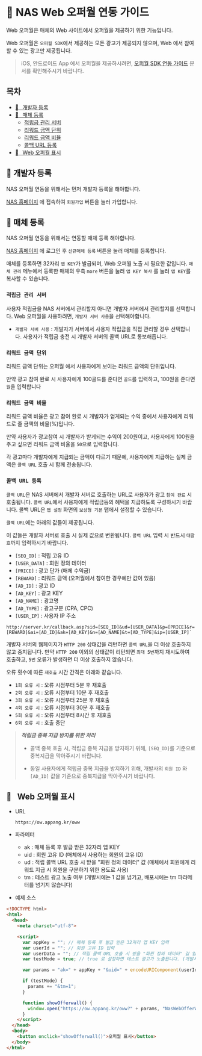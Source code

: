 # 📖 NAS Web 오퍼월 연동 가이드

Web 오퍼월은 매체의 Web 사이트에서 오퍼월을 제공하기 위한 기능입니다.

Web 오퍼월은 `오퍼월 SDK`에서 제공하는 모든 광고가 제공되지 않으며, Web 에서 참여 할 수 있는 광고만 제공됩니다.

> iOS, 안드로이드 App 에서 오퍼월을 제공하시려면, [오퍼월 SDK 연동 가이드](https://github.com/mafin-global/nas-offerwall) 문서를 확인해주시기 바랍니다.

## 목차
- [👤️⠀개발자 등록](#%EF%B8%8F-개발자-등록)
- [🎲⠀매체 등록](#-매체-등록)
  - [적립금 관리 서버](#적립금-관리-서버)
  - [리워드 금액 단위](#리워드-금액-단위)
  - [리워드 금액 비율](#리워드-금액-비율)
  - [콜백 URL 등록](#콜백-url-등록)
- [🚀⠀Web 오퍼월 표시](#web-오퍼월-표시)

## 👤️ 개발자 등록
NAS 오퍼월 연동을 위해서는 먼저 개발자 등록을 해야합니다.

[NAS 홈페이지](http://www.appang.kr/nas) 에 접속하여 `회원가입` 버튼을 눌러 가입합니다.

## 🎲 매체 등록
NAS 오퍼월 연동을 위해서는 연동할 매체 등록 해야합니다.

[NAS 홈페이지](http://www.appang.kr/nas) 에 로그인 후 `신규매체 등록` 버튼을 눌러 매체를 등록합니다.

매체를 등록하면 32자리 `앱 KEY`가 발급되며, Web 오퍼월 노출 시 필요한 값입니다.
`매체 관리` 메뉴에서 등록한 매체의 우측 `more` 버튼을 눌러 `앱 KEY 복사` 를 눌러 `앱 KEY`를 복사할 수 있습니다.

### `적립금 관리 서버`
사용자 적립금을 NAS 서버에서 관리할지 아니면 개발자 서버에서 관리할지를 선택합니다.
Web 오퍼월을 사용하려면, `개발자 서버 사용`을 선택해야합니다.

- `개발자 서버 사용` : 개발자가 서버에서 사용자 적립금을 직접 관리할 경우 선택합니다. 사용자가 적립금 충전 시 개발자 서버의 콜백 URL로 통보해줍니다.

### `리워드 금액 단위`
리워드 금액 단위는 오퍼월 에서 사용자에게 보이는 리워드 금액의 단위입니다.

만약 광고 참여 완료 시 사용자에게 100골드를 준다면 `골드`를 입력하고, 100원을 준다면 `원`을 입력합니다

### `리워드 금액 비율`
리워드 금액 비율은 광고 참여 완료 시 개발자가 얻게되는 수익 중에서 사용자에게 리워드로 줄 금액의 비율(%)입니다.

만약 사용자가 광고참여 시 개발자가 받게되는 수익이 200원이고, 사용자에게 100원을 주고 싶으면 리워드 금액 비율을 `50`으로 입력합니다.

각 광고마다 개발자에게 지급되는 금액이 다르기 때문에, 사용자에게 지급하는 실제 금액은 `콜백 URL` 호출 시 함께 전송됩니다.

### `콜백 URL 등록`
`콜백 URL`은 NAS 서버에서 개발자 서버로 호출하는 URL로 사용자가 광고 `참여 완료` 시 호출됩니다. `콜백 URL`에서 사용자에게 적립금등의 혜택을 지급하도록 구성하시기 바랍니다.
콜백 URL은 `앱 설정` 화면의 `보상형 기본` 탭에서 설정할 수 있습니다.

`콜백 URL`에는 아래의 값들이 제공됩니다.

이 값들은 개발자 서버로 호출 시 실제 값으로 변환됩니다. `콜백 URL` 입력 시 반드시 `대괄호`까지 입력하시기 바랍니다.

- `[SEQ_ID]` : 적립 고유 ID
- `[USER_DATA]` : 회원 정의 데이터
- `[PRICE]` : 광고 단가 (매체 수익금)
- `[REWARD]` : 리워드 금액 (오퍼월에서 참여한 경우에만 값이 있음)
- `[AD_ID]` : 광고 ID
- `[AD_KEY]` : 광고 KEY
- `[AD_NAME]` : 광고명
- `[AD_TYPE]` : 광고구분 (CPA, CPC)
- `[USER_IP]` : 사용자 IP 주소

```
http://server.kr/callback.asp?sid=[SEQ_ID]&ud=[USER_DATA]&p=[PRICE]&r=[REWARD]&ai=[AD_ID]&ak=[AD_KEY]&n=[AD_NAME]&t=[AD_TYPE]&ip=[USER_IP]`
```

개발자 서버의 웹페이지가 `HTTP 200` 상태값을 리턴하면 `콜백 URL`을 더 이상 호출하지 않고 중지됩니다.
만약 `HTTP 200` 이외의 상태값이 리턴되면 `최대 5번`까지 재시도하여 호출하고, `5번` 오류가 발생하면 더 이상 호출하지 않습니다.

오류 횟수에 따른 `재호출` 시간 간격은 아래와 같습니다.

- `1회 오류 시` : 오류 시점부터 5분 후 재호출
- `2회 오류 시` : 오류 시점부터 10분 후 재호출
- `3회 오류 시` : 오류 시점부터 25분 후 재호출
- `4회 오류 시` : 오류 시점부터 30분 후 재호출
- `5회 오류 시` : 오류 시점부터 8시간 후 재호출
- `6회 오류 시` : 호출 중단

> ***적립금 중복 지급 방지를 위한 처리***
> - 콜백 중복 호출 시, 적립금 중복 지급을 방지하기 위해, `[SEQ_ID]`를 기준으로 중복지급을 막아주시기 바랍니다.
>
> - 동일 사용자에게 적립금 중복 지급을 방지하기 위해, 개발사의 `회원 ID` 와 `[AD_ID]` 값을 기준으로 중복지급을 막아주시기 바랍니다.

## 🚀⠀Web 오퍼월 표시

- URL
  ```
  https://ow.appang.kr/oww
  ```

- 파라메터
  - ak : 매체 등록 후 발급 받은 32자리 앱 KEY
  - uid : 회원 고유 ID (매체에서 사용하는 회원의 고유 ID)
  - ud : 적립 콜백 URL 호출 시 받을 "회원 정의 데이터" 값 (매체에서 회원에게 리워드 지급 시 회원을 구분하기 위한 용도로 사용)
  - tm : 테스트 광고 노출 여부 (개발시에는 1 값을 넘기고, 배포시에는 tm 파라메터를 넘기지 않습니다)


- 예제 소스
```html
<!DOCTYPE html>
<html>
  <head>
    <meta charset="utf-8">

    <script>
      var appKey = ""; // 매체 등록 후 발급 받은 32자리 앱 KEY 입력
      var userId = ""; // 회원 고유 ID 입력
      var userData = ""; // 적립 콜백 URL 호출 시 받을 "회원 정의 데이터" 값 입력
      var testMode = true; // true 로 설정하면 테스트 광고가 노출됩니다. (개발시에는 true 로 설정하고, 배포시에는 false 로 설정)

      var params = "ak=" + appKey + "&uid=" + encodeURIComponent(userId) + "&ud=" + encodeURIComponent(userData);

      if (testMode) {
        params += "&tm=1";
      }

      function showOfferwall() {
        window.open("https://ow.appang.kr/oww?" + params, "NasWebOfferWall");
      }
    </script>
  </head>
  <body>
    <button onclick="showOfferwall()">오퍼월 표시</button>
  </body>
</html>

```
